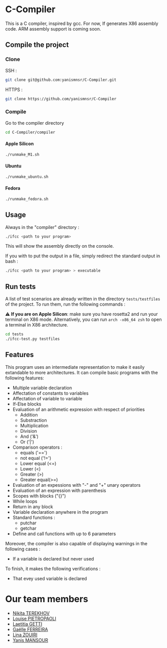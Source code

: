 # C-Compiler

This is a C compiler, inspired by gcc. For now, If generates X86 assembly code. ARM assembly support is coming soon.

## Compile the project
### Clone 
SSH : 
```bash
git clone git@github.com:yanismnsr/C-Compiler.git
```
HTTPS : 
```bash
git clone https://github.com/yanismnsr/C-Compiler
```

### Compile
Go to the compiler directory
```bash
cd C-Compiler/compiler
```

#### Apple Silicon
```bash
./runmake_M1.sh
```

#### Ubuntu
```bash
./runmake_ubuntu.sh
```

#### Fedora
```bash
./runmake_fedora.sh
```

## Usage
Always in the "compiler" directory : 
```bash
./ifcc <path to your program>
```

This will show the assembly directly on the console.

If you with to put the output in a file, simply redirect the standard output in bash :
```bash
./ifcc <path to your program> > executable
```

## Run tests
A list of test scenarios are already written in the directory `tests/testfiles` of the project. To run them, run the following commands : 

:warning: **If you are on Apple Silicon**: make sure you have rosetta2 and run your terminal on X86 mode. Alternatively, you can run `arch -x86_64 zsh` to open a terminal in X86 architecture.
```bash
cd tests
./ifcc-test.py testfiles
```

## Features 
This program uses an intermediate representation to make it easily extandable to 
more architectures.
It can compile basic programs with the following features: 
* Multiple variable declaration
* Affectation of constants to variables 
* Affectation of variable to variable
* If-Else blocks
* Evaluation of an arithmetic expression with respect of priorities
    * Addition
    * Substraction
    * Multiplication
    * Division
    * And ('&')
    * Or ('|')
* Comparison operators :
    * equals ('==')
    * not equal ('!=')
    * Lower equal (<=)
    * Lower (<)
    * Greater (>)
    * Greater equal(>=)
* Evaluation of an expessions with "-" and "+" unary operators
* Evaluation of an expression with parenthesis
* Scopes with blocks ("{}")
* While loops
* Return in any block
* Variable declaration anywhere in the program
* Standard functions : 
    * putchar
    * getchar
* Define and call functions with up to 6 parameters

Moreover, the compiler is also capable of displaying warnings in the following cases : 
* If a variable is declared but never used

To finish, it makes the following verifications :
* That evey used variable is declared

# Our team members
* [Nikita TEREKHOV](https://github.com/neeeekitos)
* [Louise PIETROPAOLI](https://github.com/LouisePietropaoli)
* [Laetitia GETTI](https://github.com/lgetti)
* [Gaëlle FERREIRA](https://github.com/Galiixy)
* [Lina ZOUIRI](https://github.com/nzlar)
* [Yanis MANSOUR](https://github.com/yanismnsr) 